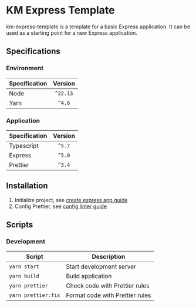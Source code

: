 # KM Express Template

km-express-template is a template for a basic Express application. It can be
used as a starting point for a new Express application.

## Specifications

### Environment

| Specification | Version  |
|---------------|:--------:|
| Node          | `^22.13` |
| Yarn          |  `^4.6`  |

### Application

| Specification | Version |
|---------------|:-------:|
| Typescript    | `^5.7`  |
| Express       | `^5.0`  |
| Prettier      | `^3.4`  |


## Installation

1. Initialize project, see [create express app guide](./docs/installations/create-express-app.md)
2. Config Prettier, see [config linter guide](./docs/installations/config-linter.md)


## Scripts

### Development

| Script              | Description                     |
|---------------------|---------------------------------|
| `yarn start`        | Start development server        |
| `yarn build`        | Build application               |
| `yarn prettier`     | Check code with Prettier rules  |
| `yarn prettier:fix` | Format code with Prettier rules |
